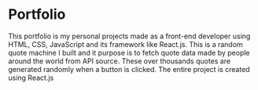 # Portfolio
This portfolio is my personal projects made as a front-end developer using HTML, CSS, JavaScript and its framework like React.js.
This is a random quote machine I built and it purpose is to fetch quote data made by people around the world from API source. 
These over thousands quotes are generated randomly when a button is clicked. The entire project is created using React.js
